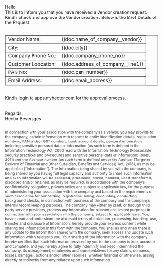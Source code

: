 Hello,<br>
This is to inform you that you have received a Vendor creation request. Kindly check and approve the Vendor creation . Below is the Brief Details of the Request <br><br>
<table border="1" cellspacing="0" cellpadding="5" align="">
				<tbody>
                    <tr>
						<td>Vendor Name:</td>
						<td>{{doc.name_of_company__vendor}}</td>
					</tr>
					<tr>
						<td>City:</td>
						<td>{{doc.city}}</td>
					</tr>
					<tr>
						<td>Company Phone No.:</td>
						<td>{{doc.company_phone_no}}</td>
					</tr>
					<tr>
						<td>Customer Loocation:</td>
						<td>{{doc.address_of_company__line1}}</td>
					</tr>
					<tr>
						<td>PAN No:</td>
						<td>{{doc.pan_number}}</td>
					</tr>
					<tr>
						<td>Email Address:</td>
						<td>{{doc.email_address}}</td>
					</tr>
				</tbody>
			</table><br>
			Kindly login to apps.myhector.com for the approval process.<br><br><br>
			Regards,<br>
			Hector Beverages
<br><br>
<p style="color:#424242;font-size:12px">In connection with your association with the company as a vendor, you may provide to the company, certain information with respect to entity identification details, registration numbers, PAN and/or GST numbers, bank account details, personal information including sensitive personal data or information (as such term is defined in the Information Technology Act, 2000 read with the Information Technology (Reasonable security practices and procedures and sensitive personal data or information) Rules, 2011) and the Aadhaar number (as such term is defined under the Aadhaar (Targeted Delivery of Financial and Other Subsidies, Benefits and Services) Act, 2016), as may be applicable (“Information”). The Information being shared by you with the company, is being shared by you having full legal capacity and authority to share such Information and such Information will be collected, processed, stored, handled, used, transferred, disclosed and/or retained, as may be required, in accordance with the company’s confidentiality obligations, privacy policy and subject to applicable law, for the purpose of administering your association with the company and based on the requirements of such association for onboarding, registration, billing, accounting, conducting background checks, in connection with business of the company and the company’s internal record keeping purposes. The company may either by itself, or through third party service providers, process any Information for relevant and limited purposes in connection with your association with the company, subject to applicable laws. You, having read and understood the aforesaid terms of collection, processing, handling, use, transfer and disclosure of Information, hereby provide your express consent while sharing the Information in this form with the company. You shall as and when there is any update to the Information shared with the company, seek access and update such Information which relates to you. Your sharing of the Information with the company hereby certifies that such Information provided by you to the company is true, accurate and complete, and you hereby agree to fully indemnify and keep indemnified the company, its management, employees and representatives for any claims, demands, losses, damages, actions and/or other liabilities, whether financial or otherwise, arising directly or indirectly from any reliance upon such Information.
</p>
